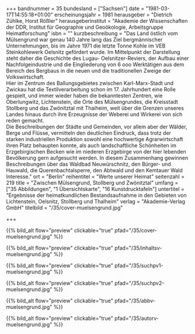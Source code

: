 +++
bandnummer = 35
bundesland = ["Sachsen"]
date = "1981-03-17T14:55:18+01:00"
erscheinungsjahr = 1981
herausgeber = "Dietrich Zühlke, Horst Rößler"
herausgeberinstitut = "Akademie der Wissenschaften der DDR, Institut für Geographie und Geoökologie, Arbeitsgruppe Heimatforschung"
isbn = ""
kurzbeschreibung = "Das Land östlich vom Mülsengrund war genau 140 Jahre lang das Ziel bergmännischer Unternehmungen, bis im Jahre 1971 die letzte Tonne Kohle im VEB Steinkohlewerk Oelsnitz gefördert wurde. Im Mittelpunkt der Darstellung steht daher die Geschichte des Lugau- Oelsnitzer-Reviers, der Aufbau einer Nachfolgeindustrie und die Eingliederung von 6 ooo Werktätigen aus dem Bereich des Bergbaus in die neuen und die traditionellen Zweige der Volkswirtschaft.  <br> Hier im Zentrum des Ballungsgebietes zwischen Karl-Marx-Stadt und Zwickau hat die Textilverarbeitung schon im 17. Jahrhundert eine Rolle gespielt, und immer wieder haben die bekanntesten Zentren, wie Oberlungwitz, Lichtenstein, die Orte des Mülsengrundes, die Kreisstadt Stollberg und das Zwönitztal mit Thaiheim, weit über die Grenzen unseres Landes hinaus durch ihre Erzeugnisse der Weberei und Wirkerei von sich reden gemacht. <br> Die Beschreibungen der Städte und Gemeinden, vor allem aber der Wälder, Berge und Flüsse, vermitteln den deutlichen Eindruck, dass trotz der starken industriellen Produktion sowohl eine hochwertige Agrarwirtschaft ihren Platz behaupten konnte, als auch landschaftliche Schönheiten im Erzgebirgischen Becken wie im niederen Erzgebirge von der hier lebenden Bevölkerung gern aufgesucht werden. In diesem Zusammenhang gewinnen Beschreibungen über das Waldbad Neuwürschnitz, den Bürger- und Hauwald, die Querenbachtalsperre, den Abtwald und den Kemtauer Wald Interesse."
ort = "Berlin"
reihentitel = "Werte unserer Heimat"
seitenzahl = 219
title = "Zwischen Mülsengrund, Stollberg und Zwönitztal"
umfang = ["35 Abbildungen", "1 Übersichtskarte", "16 Kunstdrucktafeln"]
untertitel = "Ergebnisse der heimatkundlichen Bestandsaufnahme in den Gebieten von Lichtenstein, Oelsnitz, Stollberg und Thalheim"
verlag = "Akademie-Verlag GmbH"
titelbild = "/35/cover-muelsengrund.jpg"

+++

{{% bild_alt flow="preview" clickable="true" pfad="/35/cover-muelsengrund.jpg"   %}}

{{% bild_alt flow="preview" clickable="true" pfad="/35/inhaltsv-muelsengrund.jpg"   %}}

{{% bild_alt flow="preview" clickable="true" pfad="/35/suchpv1-muelsengrund.jpg"   %}}

{{% bild_alt flow="preview" clickable="true" pfad="/35/suchpv2-muelsengrund.jpg"   %}}

{{% bild_alt flow="preview" clickable="true" pfad="/35/abbv-muelsengrund.jpg"   %}}

{{% bild_alt flow="preview" clickable="true" pfad="/35/autorv-muelsengrund.jpg"   %}}
